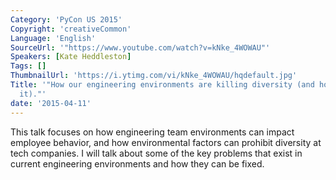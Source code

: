 ```yaml
---
Category: 'PyCon US 2015'
Copyright: 'creativeCommon'
Language: 'English'
SourceUrl: '"https://www.youtube.com/watch?v=kNke_4WOWAU"'
Speakers: [Kate Heddleston]
Tags: []
ThumbnailUrl: 'https://i.ytimg.com/vi/kNke_4WOWAU/hqdefault.jpg'
Title: '"How our engineering environments are killing diversity (and how we can fix
  it)."'
date: '2015-04-11'
---
```

This talk focuses on how engineering team environments can impact employee behavior, and how environmental factors can prohibit diversity at tech companies. I will talk about some of the key problems that exist in current engineering environments and how they can be fixed.

